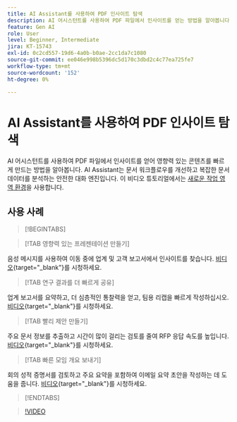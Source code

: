 ```yaml
---
title: AI Assistant를 사용하여 PDF 인사이트 탐색
description: AI 어시스턴트를 사용하여 PDF 파일에서 인사이트를 얻는 방법을 알아봅니다
feature: Gen AI
role: User
level: Beginner, Intermediate
jira: KT-15743
exl-id: 0c2cd557-19d6-4a0b-b0ae-2cc1da7c1080
source-git-commit: ee046e998b5396dc5d170c3dbd2c4c77ea725fe7
workflow-type: tm+mt
source-wordcount: '152'
ht-degree: 0%

---
```


# AI Assistant를 사용하여 PDF 인사이트 탐색

AI 어시스턴트를 사용하여 PDF 파일에서 인사이트를 얻어 영향력 있는 콘텐츠를 빠르게 만드는 방법을 알아봅니다. AI Assistant는 문서 워크플로우를 개선하고 복잡한 문서 데이터를 분석하는 안전한 대화 엔진입니다. 이 비디오 튜토리얼에서는 [새로운 작업 영역 환경](new-workspace.md)을 사용합니다.

## 사용 사례

>[!BEGINTABS]

>[!TAB 영향력 있는 프레젠테이션 만들기]

음성 메시지를 사용하여 이동 중에 업계 및 고객 보고서에서 인사이트를 찾습니다. [비디오](https://video.tv.adobe.com/v/3428811?quality=12&learn=on&hidetitle=true){target="_blank"}를 시청하세요.

>[!TAB 연구 결과를 더 빠르게 공유]

업계 보고서를 요약하고, 더 심층적인 통찰력을 얻고, 팀용 리캡을 빠르게 작성하십시오. [비디오](https://video.tv.adobe.com/v/3427286?quality=12&learn=on&hidetitle=true){target="_blank"}를 시청하세요.

>[!TAB 빨리 제안 만들기]

주요 문서 정보를 추출하고 시간이 많이 걸리는 검토를 줄여 RFP 응답 속도를 높입니다. [비디오](https://video.tv.adobe.com/v/3428639?quality=12&learn=on&hidetitle=true){target="_blank"}를 시청하세요.

>[!TAB 빠른 모임 개요 보내기]

회의 성적 증명서를 검토하고 주요 요약을 포함하여 이메일 요약 초안을 작성하는 데 도움을 줍니다. [비디오](https://video.tv.adobe.com/v/3427292?quality=12&learn=on&hidetitle=true){target="_blank"}를 시청하세요.

>[!ENDTABS]

>[!VIDEO](https://video.tv.adobe.com/v/3430512?enablevpops&quality=12&learn=on&hidetitle=true)
